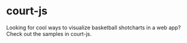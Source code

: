 # court-js
Looking for cool ways to visualize basketball shotcharts in a web app? Check out the samples in court-js.
